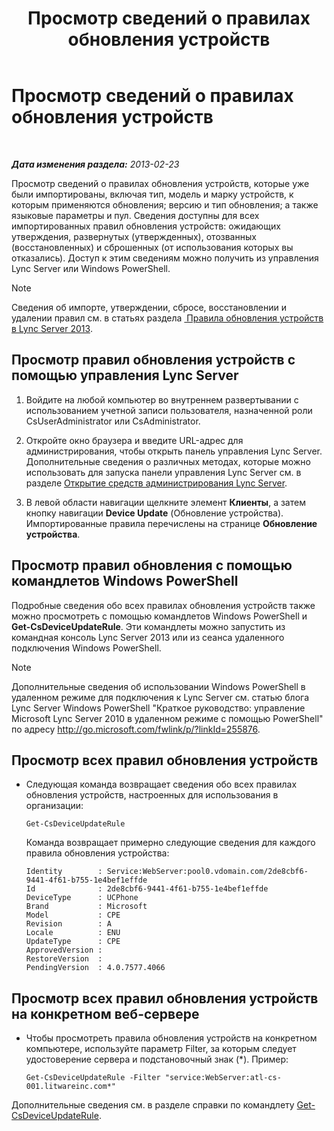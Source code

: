 ﻿---
title: Просмотр сведений о правилах обновления устройств
TOCTitle: Просмотр сведений о правилах обновления устройств
ms:assetid: d6677ca4-024b-4816-8511-8d7630788107
ms:mtpsurl: https://technet.microsoft.com/ru-ru/library/JJ994077(v=OCS.15)
ms:contentKeyID: 52058339
ms.date: 05/19/2016
mtps_version: v=OCS.15
ms.translationtype: HT
---

# Просмотр сведений о правилах обновления устройств

 

_**Дата изменения раздела:** 2013-02-23_

Просмотр сведений о правилах обновления устройств, которые уже были импортированы, включая тип, модель и марку устройств, к которым применяются обновления; версию и тип обновления; а также языковые параметры и пул. Сведения доступны для всех импортированных правил обновления устройств: ожидающих утверждения, развернутых (утвержденных), отозванных (восстановленных) и сброшенных (от использования которых вы отказались). Доступ к этим сведениям можно получить из управления Lync Server или Windows PowerShell.

> [!note]  
> Сведения об импорте, утверждении, сбросе, восстановлении и удалении правил см. в статьях раздела <a href="lync-server-2013-device-update-rules.md"> Правила обновления устройств в Lync Server 2013</a>.

## Просмотр правил обновления устройств с помощью управления Lync Server

1.  Войдите на любой компьютер во внутреннем развертывании с использованием учетной записи пользователя, назначенной роли CsUserAdministrator или CsAdministrator.

2.  Откройте окно браузера и введите URL-адрес для администрирования, чтобы открыть панель управления Lync Server. Дополнительные сведения о различных методах, которые можно использовать для запуска панели управления Lync Server см. в разделе [Открытие средств администрирования Lync Server](lync-server-2013-open-lync-server-administrative-tools.md).

3.  В левой области навигации щелкните элемент **Клиенты**, а затем кнопку навигации **Device Update** (Обновление устройства). Импортированные правила перечислены на странице **Обновление устройства**.

## Просмотр правил обновления с помощью командлетов Windows PowerShell

Подробные сведения обо всех правилах обновления устройств также можно просмотреть с помощью командлетов Windows PowerShell и **Get-CsDeviceUpdateRule**. Эти командлеты можно запустить из командная консоль Lync Server 2013 или из сеанса удаленного подключения Windows PowerShell.

> [!note]  
> Дополнительные сведения об использовании Windows PowerShell в удаленном режиме для подключения к Lync Server см. статью блога Lync Server Windows PowerShell &quot;Краткое руководство: управление Microsoft Lync Server 2010 в удаленном режиме с помощью PowerShell&quot; по адресу <a href="http://go.microsoft.com/fwlink/p/?linkid=255876">http://go.microsoft.com/fwlink/p/?linkId=255876</a>.

## Просмотр всех правил обновления устройств

  - Следующая команда возвращает сведения обо всех правилах обновления устройств, настроенных для использования в организации:
    
        Get-CsDeviceUpdateRule
    
    Команда возвращает примерно следующие сведения для каждого правила обновления устройства:
    
        Identity        : Service:WebServer:pool0.vdomain.com/2de8cbf6-9441-4f61-b755-1e4bef1effde
        Id              : 2de8cbf6-9441-4f61-b755-1e4bef1effde
        DeviceType      : UCPhone
        Brand           : Microsoft
        Model           : CPE
        Revision        : A
        Locale          : ENU
        UpdateType      : CPE
        ApprovedVersion :
        RestoreVersion  :
        PendingVersion  : 4.0.7577.4066

## Просмотр всех правил обновления устройств на конкретном веб-сервере

  - Чтобы просмотреть правила обновления устройств на конкретном компьютере, используйте параметр Filter, за которым следует удостоверение сервера и подстановочный знак (\*). Пример:
    
        Get-CsDeviceUpdateRule -Filter "service:WebServer:atl-cs-001.litwareinc.com*"

Дополнительные сведения см. в разделе справки по командлету [Get-CsDeviceUpdateRule](https://docs.microsoft.com/en-us/powershell/module/skype/Get-CsDeviceUpdateRule).


